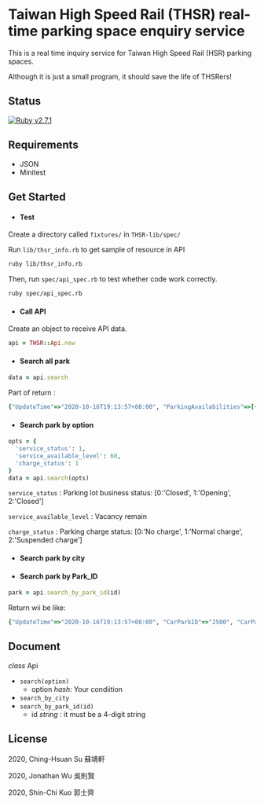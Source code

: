 # Taiwan High Speed Rail (THSR) real-time parking space enquiry service

This is a real time inquiry service for Taiwan High Speed Rail (HSR) parking spaces. 

Although it is just a small program, it should save the life of THSRers!

## Status

[![Ruby v2.7.1](https://img.shields.io/badge/Ruby-2.7.1-green)](https://www.ruby-lang.org/en/news/2020/03/31/ruby-2-7-1-released/)

## Requirements

* JSON
* Minitest

## Get Started

* #### Test 

Create a directory called `fixtures/` in `THSR-lib/spec/` 

Run `lib/thsr_info.rb` to get sample of resource in API

```bash
ruby lib/thsr_info.rb
```

Then, run `spec/api_spec.rb`  to test whether code work correctly.

```bash
ruby spec/api_spec.rb
```

* #### Call API

Create an object to receive API data.

```ruby
api = THSR::Api.new
```

* #### Search all park

```ruby
data = api.search
```

Part of  return : 

```ruby
{"UpdateTime"=>"2020-10-16T19:13:57+08:00", "ParkingAvailabilities"=>[{"CarParkID"=>"2100", "CarParkName"=>"高鐵桃園站戶外短期停車場(P1)", "TotalSpaces"=>46, "AvailableSpaces"=>30, "ServiceStatus"=>1, "FullStatus"=>0, "ChargeStatus"=>1, "DataCollectTime"=>"2020-10-16T19:13:12+08:00"}, {"CarParkID"=>"2200", "CarParkName"=>"高鐵桃園站戶外短期停車場(P2)", "TotalSpaces"=>55, "AvailableSpaces"=>18, "ServiceStatus"=>1, "FullStatus"=>0, "ChargeStatus"=>1, "DataCollectTime"=>"2020-10-16T19:13:12+08:00"},...]}
```

* #### Search park by option

```ruby
opts = {
  'service_status': 1,
  'service_available_level': 60,
  'charge_status': 1
}
data = api.search(opts)
```

`service_status` : Parking lot business status: [0:'Closed', 1:'Opening', 2:'Closed']

`service_available_level` : Vacancy remain

`charge_status` : Parking charge status: [0:'No charge', 1:'Normal charge', 2:'Suspended charge']

* #### Search park by city

* #### Search park by Park_ID

```ruby
park = api.search_by_park_id(id)
```

Return wii be like:

```ruby
{"UpdateTime"=>"2020-10-16T19:13:57+08:00", "CarParkID"=>"2500", "CarParkName"=>"高鐵苗栗站戶外平面停車場(P1)", "TotalSpaces"=>449, "AvailableSpaces"=>327, "ServiceStatus"=>1, "FullStatus"=>0, "ChargeStatus"=>1, "DataCollectTime"=>"2020-10-16T19:13:12+08:00"}
```

## Document

*class* Api

* `search(option)`
  * option *hash*: Your condiition
* `search_by_city`
* `search_by_park_id(id)`
  * id *string* : it must be a 4-digit string

## License

2020, Ching-Hsuan Su 蘇靖軒

2020, Jonathan Wu 吳則賢

2020, Shin-Chi Kuo 郭士齊